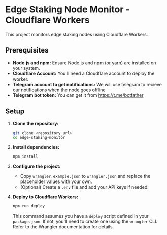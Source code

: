 # Edge Staking Node Monitor - Cloudflare Workers

This project monitors edge staking nodes using Cloudflare Workers.

## Prerequisites

*   **Node.js and npm:** Ensure Node.js and npm (or yarn) are installed on your system.
*   **Cloudflare Account:** You'll need a Cloudflare account to deploy the worker.
* **Telegram account to get notifications:** We will use telegram to recieve our notifications when the node goes offline
* **Telegram bot token:** You can get it from https://t.me/botfather


## Setup

1.  **Clone the repository:**
    ```bash
    git clone <repository_url>
    cd edge-staking-monitor
    ```
2.  **Install dependencies:**
    ```bash
    npm install
    ```
3.  **Configure the project:**
    *   Copy `wrangler.example.json` to `wrangler.json` and replace the placeholder values with your own.
    *   (Optional) Create a `.env` file and add your API keys if needed:

4.  **Deploy to Cloudflare Workers:**
    ```bash
    npm run deploy
    ```
    This command assumes you have a `deploy` script defined in your `package.json`.  If not, you'll need to create one using the `wrangler` CLI.  Refer to the Wrangler documentation for details.

